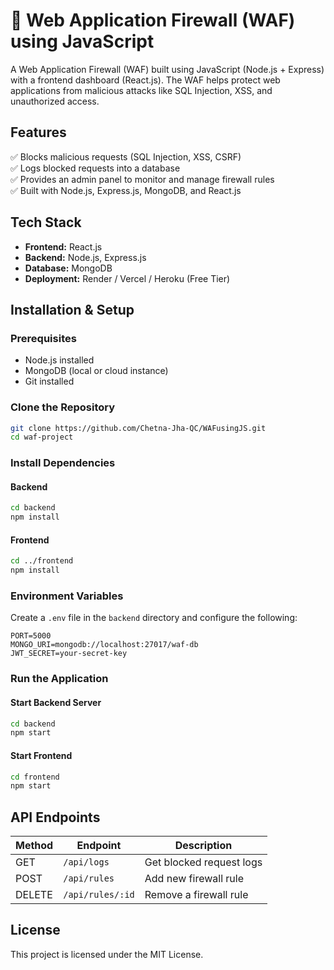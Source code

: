 # 🚀 Web Application Firewall (WAF) using JavaScript

A Web Application Firewall (WAF) built using JavaScript (Node.js + Express) with a frontend dashboard (React.js). The WAF helps protect web applications from malicious attacks like SQL Injection, XSS, and unauthorized access.

## Features
✅ Blocks malicious requests (SQL Injection, XSS, CSRF)  
✅ Logs blocked requests into a database  
✅ Provides an admin panel to monitor and manage firewall rules  
✅ Built with Node.js, Express.js, MongoDB, and React.js  

## Tech Stack
- **Frontend:** React.js
- **Backend:** Node.js, Express.js
- **Database:** MongoDB
- **Deployment:** Render / Vercel / Heroku (Free Tier)

## Installation & Setup

### Prerequisites
- Node.js installed
- MongoDB (local or cloud instance)
- Git installed

### Clone the Repository
```sh
git clone https://github.com/Chetna-Jha-QC/WAFusingJS.git
cd waf-project
```

### Install Dependencies
#### Backend
```sh
cd backend
npm install
```
#### Frontend
```sh
cd ../frontend
npm install
```

### Environment Variables
Create a `.env` file in the `backend` directory and configure the following:
```env
PORT=5000
MONGO_URI=mongodb://localhost:27017/waf-db
JWT_SECRET=your-secret-key
```

### Run the Application
#### Start Backend Server
```sh
cd backend
npm start
```
#### Start Frontend
```sh
cd frontend
npm start
```

## API Endpoints
| Method | Endpoint | Description |
|--------|---------|-------------|
| GET | `/api/logs` | Get blocked request logs |
| POST | `/api/rules` | Add new firewall rule |
| DELETE | `/api/rules/:id` | Remove a firewall rule |

## License
This project is licensed under the MIT License.